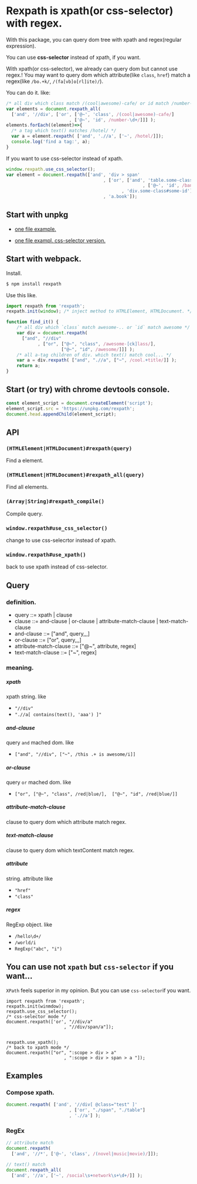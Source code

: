 # Rexpath is xpath(or css-selector) with regex.

With this package, you can query dom tree with xpath and regex(regular expression).

You can use **css-selector** instead of xpath, if you want.

With xpath(or css-selector), we already can query dom but cannot use regex.!
You may want to query dom which attribute(like `class`, `href`) match a regex(like `/bo.+k/`, `/(fa[vb]o[rl]ite)/`).

You can do it. like:

```js
/* all div which class match /(cool|awesome)-cafe/ or id match /number-\\d+/ */
var elements = document.rexpath_all(
  ['and', '//div', ['or', ['@~', 'class', /(cool|awesome)-cafe/]
                        , ['@~', 'id', /number-\d+/]]] );
elements.forEach((element)=>{
  /* a tag which text() matches /hotel/ */
  var a = element.rexpath( ['and', './/a', ['~', /hotel/]]);
  console.log('find a tag:', a);
}
```

If you want to use css-selector instead of xpath.

```js
window.rexpath.use_css_selector();
var element = document.rexpath(['and', 'div > span'
                                     , ['or', ['and', 'table.some-class'
                                                    , ['@~', 'id', /ban.n.\s+app.e/i]]
                                            , 'div.some-class#some-id']
                                     , 'a.book']);
```

## Start with unpkg

- [one file example.](https://unpkg.com/rexpath/example/unpkg.html)

- [one file exampl. css-selector version.](https://unpkg.com/rexpath/example/unpkg-css-selector.html)

## Start with webpack.

Install.

```sh
$ npm install rexpath
```

Use this like.

```js
import rexpath from 'rexpath';
rexpath.init(window); /* inject method to HTMLElement, HTMLDocument. */

function find_it() {
    /* all div which `class` match awesome-.. or `id` match awesome */
    var div = document.rexpath(
      ["and", "//div"
            , ["or", ["@~", "class", /awesome-[ck]lass/],
                     ["@~", "id", /awesome/]]] );
    /* all a-tag children of div. which text() match cool... */ 
    var a = div.rexpath( ["and", ".//a", ["~", /cool.+title/]] );                                                    
    return a;
}
```

## Start (or try) with chrome devtools console.

```js
const element_script = document.createElement('script');
element_script.src = 'https://unpkg.com/rexpath';
document.head.appendChild(element_script);
```

## API

### `(HTMLElement|HTMLDocument)#rexpath(query)`

Find a element.

### `(HTMLElement|HTMLDocument)#rexpath_all(query)`

Find all elements.

### `(Array|String)#rexpath_compile()`

Compile query.

### `window.rexpath#use_css_selector()`

change to use css-selecrtor instead of xpath.

### `window.rexpath#use_xpath()`

back to use xpath instead of css-selector.

## Query

### definition.

- query ::= xpath | clause
- clause ::= and-clause | or-clause | attribute-match-clause | text-match-clause
- and-clause ::= ["and", query,,,]
- or-clause ::= ["or", query,,,]
- attribute-match-clause ::= ["@~", attribute, regex]
- text-match-clause ::= ["~", regex]

### meaning.

##### xpath

xpath string. like

- `"//div"`
- `".//a[ contains(text(), 'aaa') ]"`

##### and-clause
query `and` mached dom. like

- `["and", "//div", ["~", /this .+ is awesome/i]]`

##### or-clause
query `or` mached dom. like

- `["or", ["@~", "class", /red|blue/],  ["@~", "id", /red|blue/]]`

##### attribute-match-clause
clause to query dom which attribute match regex.

##### text-match-clause
clause to query dom which textContent match regex.

##### attribute
string. attribute like

- `"href"`
- `"class"`

##### regex
RegExp object. like

- `/hello\d+/`
- `/world/i`
- `RegExp("abc", "i")`


## You can use not `xpath` but `css-selector` if you want...

`XPath` feels superior in my opinion. But you can use `css-selector`if you want.

```
import rexpath from 'rexpath';
rexpath.init(winmdow);
rexpath.use_css_selector();
/* css-selector mode */
document.rexpath(['or', "//div/a"
                      , "//div/span/a"]);


rexpath.use_xpath();
/* back to xpath mode */
document.rexpath(["or", ":scope > div > a"
                      , ":scope > div > span > a "]);

```


## Examples

### Compose xpath.

```js
document.rexpath( ['and', '//div[ @class="test" ]'
                        , ['or', "./span", "./table"]
                        , './/a'] );
```

### RegEx

```js
// attribute match
document.rexpath(
  ['and', '//*', ['@~', 'class', /(novel|music|movie)/]]);

// text() match
document.rexpath_all(
  ['and', '//a', ['~', /social\s+network\s+\d+/]] );
```




